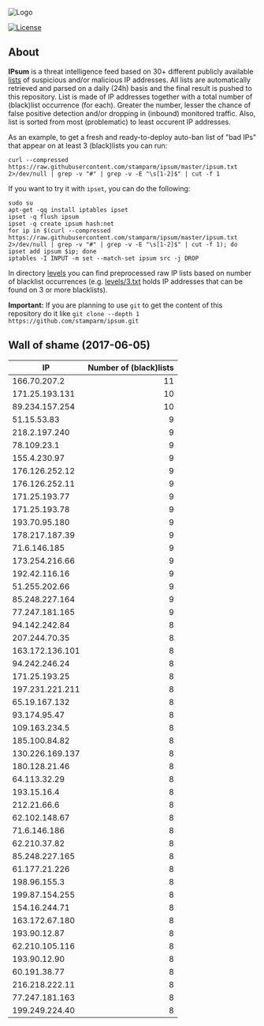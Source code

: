 ![Logo](logo.png)

[![License](https://img.shields.io/badge/license-Public_domain-red.svg)](https://wiki.creativecommons.org/wiki/Public_domain)

About
----

**IPsum** is a threat intelligence feed based on 30+ different publicly available [lists](https://github.com/stamparm/maltrail) of suspicious and/or malicious IP addresses. All lists are automatically retrieved and parsed on a daily (24h) basis and the final result is pushed to this repository. List is made of IP addresses together with a total number of (black)list occurrence (for each). Greater the number, lesser the chance of false positive detection and/or dropping in (inbound) monitored traffic. Also, list is sorted from most (problematic) to least occurent IP addresses.

As an example, to get a fresh and ready-to-deploy auto-ban list of "bad IPs" that appear on at least 3 (black)lists you can run:

```
curl --compressed https://raw.githubusercontent.com/stamparm/ipsum/master/ipsum.txt 2>/dev/null | grep -v "#" | grep -v -E "\s[1-2]$" | cut -f 1
```

If you want to try it with `ipset`, you can do the following:

```
sudo su
apt-get -qq install iptables ipset
ipset -q flush ipsum
ipset -q create ipsum hash:net
for ip in $(curl --compressed https://raw.githubusercontent.com/stamparm/ipsum/master/ipsum.txt 2>/dev/null | grep -v "#" | grep -v -E "\s[1-2]$" | cut -f 1); do ipset add ipsum $ip; done
iptables -I INPUT -m set --match-set ipsum src -j DROP
```

In directory [levels](levels) you can find preprocessed raw IP lists based on number of blacklist occurrences (e.g. [levels/3.txt](levels/3.txt) holds IP addresses that can be found on 3 or more blacklists).

**Important:** If you are planning to use `git` to get the content of this repository do it like `git clone --depth 1 https://github.com/stamparm/ipsum.git`

Wall of shame (2017-06-05)
----

|IP|Number of (black)lists|
|---|--:|
166.70.207.2|11
171.25.193.131|10
89.234.157.254|10
51.15.53.83|9
218.2.197.240|9
78.109.23.1|9
155.4.230.97|9
176.126.252.12|9
176.126.252.11|9
171.25.193.77|9
171.25.193.78|9
193.70.95.180|9
178.217.187.39|9
71.6.146.185|9
173.254.216.66|9
192.42.116.16|9
51.255.202.66|9
85.248.227.164|9
77.247.181.165|9
94.142.242.84|8
207.244.70.35|8
163.172.136.101|8
94.242.246.24|8
171.25.193.25|8
197.231.221.211|8
65.19.167.132|8
93.174.95.47|8
109.163.234.5|8
185.100.84.82|8
130.226.169.137|8
180.128.21.46|8
64.113.32.29|8
193.15.16.4|8
212.21.66.6|8
62.102.148.67|8
71.6.146.186|8
62.210.37.82|8
85.248.227.165|8
61.177.21.226|8
198.96.155.3|8
199.87.154.255|8
154.16.244.71|8
163.172.67.180|8
193.90.12.87|8
62.210.105.116|8
193.90.12.90|8
60.191.38.77|8
216.218.222.11|8
77.247.181.163|8
199.249.224.40|8
